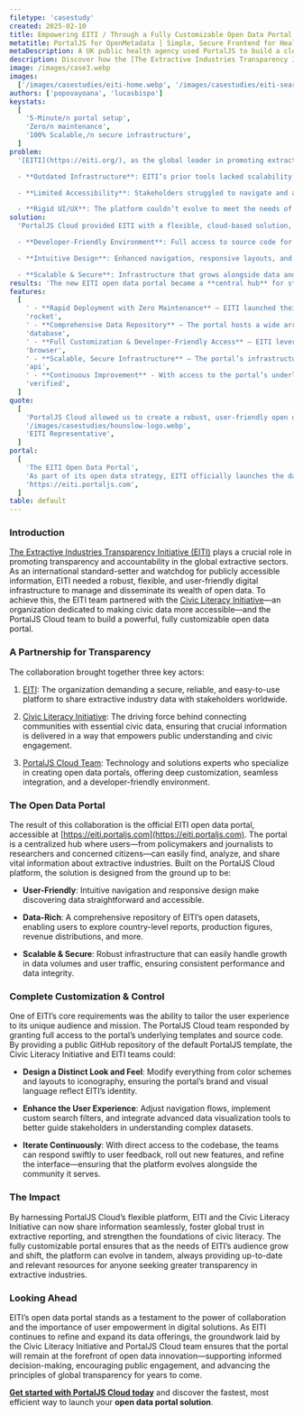 ```yaml
---
filetype: 'casestudy'
created: 2025-02-10
title: Empowering EITI / Through a Fully Customizable Open Data Portal in Minutes
metatitle: PortalJS for OpenMetadata | Simple, Secure Frontend for Healthcare Data
metaDescription: A UK public health agency used PortalJS to build a clean, searchable frontend over OpenMetadata—enabling non-technical researchers to securely discover and request 300+ datasets via Azure.
description: Discover how the [The Extractive Industries Transparency Initiative (EITI)](https://eiti.org/) partnered with the [Civic Literacy Initiative](https://civicliteraci.es/) and PortalJS Cloud to create a fully customizable open data portal. Access in-depth, reliable datasets on extractive industries worldwide, explore intuitive data visualizations, and enjoy a responsive, user-friendly experience.
image: /images/case3.webp
images:
  ['/images/casestudies/eiti-home.webp', '/images/casestudies/eiti-search.webp']
authors: ['popovayoana', 'lucasbispo']
keystats:
  [
    '5-Minute/n portal setup',
    'Zero/n maintenance',
    '100% Scalable,/n secure infrastructure',
  ]
problem:
  '[EITI](https://eiti.org/), as the global leader in promoting extractive industry transparency, required a robust, scalable, and **customizable digital platform**. Their goal was to consolidate vast datasets into an easy-to-navigate, user-friendly portal while ensuring seamless **data dissemination** to policymakers, journalists, and the public. Additionally, they needed full control over design and functionality without a dedicated IT team. Some of their challenges included:

  - **Outdated Infrastructure**: EITI’s prior tools lacked scalability and customization.

  - **Limited Accessibility**: Stakeholders struggled to navigate and analyze complex datasets.

  - **Rigid UI/UX**: The platform couldn’t evolve to meet the needs of a diverse global audience.'
solution:
  'PortalJS Cloud provided EITI with a flexible, cloud-based solution, enabling the creation of a centralized open data portal **in minutes**. With its full access to the underlying source code, EITI can easily tailor the platform’s UI/UX, ensuring continuous improvements and a seamless path toward greater transparency, accountability, and civic engagement.

  - **Developer-Friendly Environment**: Full access to source code for seamless iteration.

  - **Intuitive Design**: Enhanced navigation, responsive layouts, and data visualization tools.

  - **Scalable & Secure**: Infrastructure that grows alongside data and user demands.'
results: 'The new EITI open data portal became a **central hub** for stakeholders to access detailed reports, visualize extractive industry data, and explore global datasets effortlessly. The scalable infrastructure and rapid deployment empowered EITI to focus on their mission of transparency without being burdened by IT complexities.'
features:
  [
    ' - **Rapid Deployment with Zero Maintenance** – EITI launched their fully functional open data portal in less than a day using PortalJS Cloud. The platform eliminates the need for manual IT setup and ongoing maintenance, freeing up resources to focus on critical tasks.',
    'rocket',
    ' - **Comprehensive Data Repository** – The portal hosts a wide array of open datasets, including country-level reports, production figures, and revenue distributions. This makes it a one-stop shop for anyone seeking reliable extractive industry data.',
    'database',
    ' - **Full Customization & Developer-Friendly Access** – EITI leveraged the platform’s **public GitHub repository**, tailoring the portal to align with their branding and mission. They redesigned the UI/UX, integrated advanced data visualizations, and implemented features like **custom search filters** for better data discovery.',
    'browser',
    ' - **Scalable, Secure Infrastructure** – The portal’s infrastructure supports large data volumes and high user traffic without compromising on performance or data security, ensuring reliable access at all times.',
    'api',
    ' - **Continuous Improvement** - With access to the portal’s underlying source code, EITI continuously evolves their platform by responding to user feedback, adding new features, and refining the user experience.',
    'verified',
  ]
quote:
  [
    'PortalJS Cloud allowed us to create a robust, user-friendly open data portal that meets our transparency goals while being adaptable to our evolving needs.',
    '/images/casestudies/hounslow-logo.webp',
    'EITI Representative',
  ]
portal:
  [
    'The EITI Open Data Portal',
    'As part of its open data strategy, EITI officially launches the data portal built on PortalJS with consulting by Datopian.',
    'https://eiti.portaljs.com',
  ]
table: default
---
```


### Introduction

[The Extractive Industries Transparency Initiative (EITI)](https://eiti.org/) plays a crucial role in promoting transparency and accountability in the global extractive sectors. As an international standard-setter and watchdog for publicly accessible information, EITI needed a robust, flexible, and user-friendly digital infrastructure to manage and disseminate its wealth of open data. To achieve this, the EITI team partnered with the [Civic Literacy Initiative](https://civicliteraci.es/)—an organization dedicated to making civic data more accessible—and the PortalJS Cloud team to build a powerful, fully customizable open data portal.

### A Partnership for Transparency

The collaboration brought together three key actors:

1. [EITI](https://eiti.org/): The organization demanding a secure, reliable, and easy-to-use platform to share extractive industry data with stakeholders worldwide.

2. [Civic Literacy Initiative](https://civicliteraci.es/): The driving force behind connecting communities with essential civic data, ensuring that crucial information is delivered in a way that empowers public understanding and civic engagement.

3. [PortalJS Cloud Team](https://portaljs.com): Technology and solutions experts who specialize in creating open data portals, offering deep customization, seamless integration, and a developer-friendly environment.

### The Open Data Portal

The result of this collaboration is the official EITI open data portal, accessible at [https://eiti.portaljs.com](https://eiti.portaljs.com). The portal is a centralized hub where users—from policymakers and journalists to researchers and concerned citizens—can easily find, analyze, and share vital information about extractive industries. Built on the PortalJS Cloud platform, the solution is designed from the ground up to be:

- **User-Friendly**: Intuitive navigation and responsive design make discovering data straightforward and accessible.

- **Data-Rich**: A comprehensive repository of EITI’s open datasets, enabling users to explore country-level reports, production figures, revenue distributions, and more.

- **Scalable & Secure**: Robust infrastructure that can easily handle growth in data volumes and user traffic, ensuring consistent performance and data integrity.

### Complete Customization & Control

One of EITI’s core requirements was the ability to tailor the user experience to its unique audience and mission. The PortalJS Cloud team responded by granting full access to the portal’s underlying templates and source code. By providing a public GitHub repository of the default PortalJS template, the Civic Literacy Initiative and EITI teams could:

- **Design a Distinct Look and Feel**: Modify everything from color schemes and layouts to iconography, ensuring the portal’s brand and visual language reflect EITI’s identity.

- **Enhance the User Experience**: Adjust navigation flows, implement custom search filters, and integrate advanced data visualization tools to better guide stakeholders in understanding complex datasets.

- **Iterate Continuously**: With direct access to the codebase, the teams can respond swiftly to user feedback, roll out new features, and refine the interface—ensuring that the platform evolves alongside the community it serves.

### The Impact

By harnessing PortalJS Cloud’s flexible platform, EITI and the Civic Literacy Initiative can now share information seamlessly, foster global trust in extractive reporting, and strengthen the foundations of civic literacy. The fully customizable portal ensures that as the needs of EITI’s audience grow and shift, the platform can evolve in tandem, always providing up-to-date and relevant resources for anyone seeking greater transparency in extractive industries.

### Looking Ahead

EITI’s open data portal stands as a testament to the power of collaboration and the importance of user empowerment in digital solutions. As EITI continues to refine and expand its data offerings, the groundwork laid by the Civic Literacy Initiative and PortalJS Cloud team ensures that the portal will remain at the forefront of open data innovation—supporting informed decision-making, encouraging public engagement, and advancing the principles of global transparency for years to come.

**[Get started with PortalJS Cloud today](https://cloud.portaljs.com)** and discover the fastest, most efficient way to launch your **open data portal solution**.
